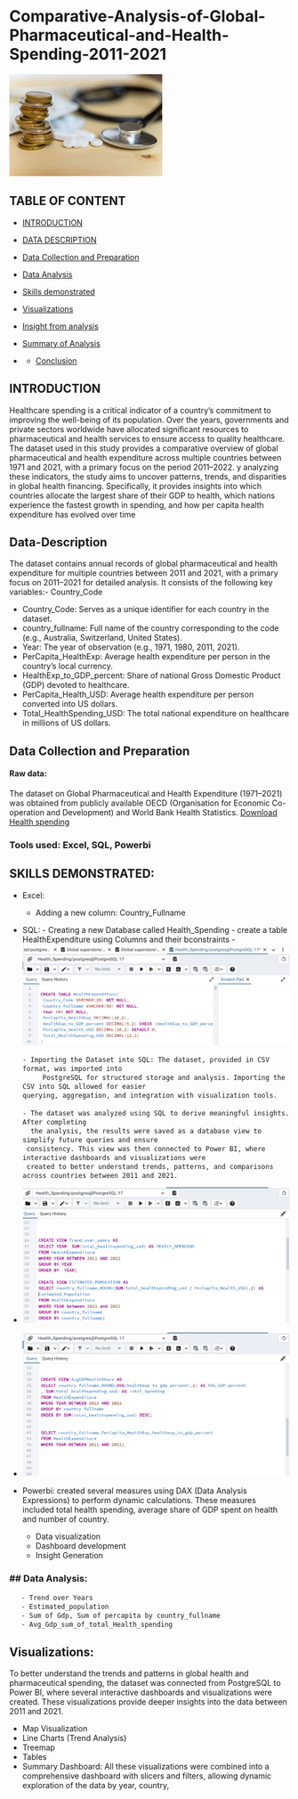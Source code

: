 # Comparative-Analysis-of-Global-Pharmaceutical-and-Health-Spending-2011-2021

![Health](mym.jpeg)


## TABLE OF CONTENT

- [INTRODUCTION](#Introduction)

- [DATA DESCRIPTION](#Data-Description)

- [Data Collection and Preparation ](#Data-Collection-and-Preparation)

- [Data Analysis](#Data-Analysis)

- [Skills demonstrated](#Skills-demonstrated)

- [Visualizations](#Visualizations)

- [Insight from analysis](#Insight-from-analysis)

- [Summary of Analysis](#Summary-of-Analysis)

- - [Conclusion](#Conclusion)

## INTRODUCTION
Healthcare spending is a critical indicator of a country’s commitment to improving the well-being of its population. Over the years, governments and private sectors worldwide have allocated significant resources to pharmaceutical and health services to ensure access to quality healthcare. The dataset used in this study provides a comparative overview of global pharmaceutical and health expenditure across multiple countries between 1971 and 2021, with a primary focus on the period 2011–2022.
y analyzing these indicators, the study aims to uncover patterns, trends, and disparities in global health financing. Specifically, it provides insights into which countries allocate the largest share of their GDP to health, which nations experience the fastest growth in spending, and how per capita health expenditure has evolved over time

## Data-Description
The dataset contains annual records of global pharmaceutical and health expenditure for multiple countries between 2011 and 2021, with a primary focus on 2011–2021 for detailed analysis. It consists of the following key variables:- Country_Code
- Country_Code: Serves as a unique identifier for each country in the dataset.
- country_fullname: Full name of the country corresponding to the code (e.g., Australia, Switzerland, United States).
- Year: The year of observation (e.g., 1971, 1980, 2011, 2021).
- PerCapita_HealthExp: Average health expenditure per person in the country’s local currency.
- HealthExp_to_GDP_percent: Share of national Gross Domestic Product (GDP) devoted to healthcare.
- PerCapita_Health_USD: Average health expenditure per person converted into US dollars.
- Total_HealthSpending_USD: The total national expenditure on healthcare in millions of US dollars.

## Data Collection and Preparation 
#### Raw data:
The dataset on Global Pharmaceutical and Health Expenditure (1971–2021) was obtained from publicly available OECD (Organisation for Economic Co-operation and Development) and World Bank Health Statistics.
[Download Health spending](data_SQL.csv)

### Tools used: Excel, SQL, Powerbi

## SKILLS DEMONSTRATED:
 - Excel:
    - Adding a new column: Country_Fullname
 - SQL:
       -  Creating a new Database called Health_Spending
       -  create a table HealthExpenditure using Columns and their bconstraints
        - ![Health](Creat.png)
   
       - Importing the Dataset into SQL: The dataset, provided in CSV format, was imported into
            PostgreSQL for structured storage and analysis. Importing the CSV into SQL allowed for easier
       querying, aggregation, and integration with visualization tools.
   
       - The dataset was analyzed using SQL to derive meaningful insights. After completing
         the analysis, the results were saved as a database view to simplify future queries and ensure
        consistency. This view was then connected to Power BI, where interactive dashboards and visualizations were
        created to better understand trends, patterns, and comparisons across countries between 2011 and 2021.
   
  - ![Health1](anal1.png)
   
  - ![Health2](anal2.png)
   



   
 - Powerbi: created several measures using DAX (Data Analysis Expressions) to perform dynamic calculations. These measures included  total health spending, average share of GDP spent on health and number of country.
      - Data visualization 
      - Dashboard development 
      - Insight Generation 
       
### ## Data Analysis:
       - Trend over Years
       - Estimated_population
       - Sum of Gdp, Sum of percapita by country_fullname
       - Avg_Gdp_sum_of_total_Health_spending

## Visualizations:
To better understand the trends and patterns in global health and pharmaceutical spending, the dataset was connected from PostgreSQL to Power BI,
where several interactive dashboards and visualizations were created. These visualizations provide deeper insights into the data between 2011 and 2021.
  - Map Visualization
  - Line Charts (Trend Analysis)
  - Treemap
  - Tables
  - Summary Dashboard: All these visualizations were combined into a comprehensive dashboard with slicers and filters, allowing dynamic exploration of the data by year, country,



